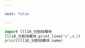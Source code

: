 ```yaml
---

next: false

---
```




<BlogInfo id="477" title="11.体验模块" author="白日梦想猿" pv=0 read_times=0 pre_cost_time="0分3秒" category="函数" tag_list="['函数']" create_time="2020.02.09 09:51:55" update_time="2020.11.22 10:54:35" />

```python
import lll10_分割线模块
lll10_分割线模块.print_line("e",4,3)
print(lll10_分割线模块.name)
```



<ActionBox />
